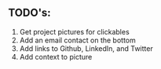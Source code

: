 ## TODO's:

1. Get project pictures for clickables
2. Add an email contact on the bottom
3. Add links to Github, LinkedIn, and Twitter
4. Add context to picture
